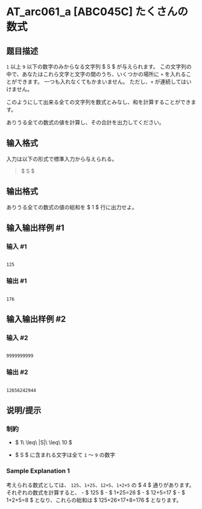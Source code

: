 # AT_arc061_a [ABC045C] たくさんの数式

## 题目描述

[problemUrl]: https://atcoder.jp/contests/abc045/tasks/arc061_a

`1` 以上 `9` 以下の数字のみからなる文字列 $ S $ が与えられます。 この文字列の中で、あなたはこれら文字と文字の間のうち、いくつかの場所に `+` を入れることができます。 一つも入れなくてもかまいません。 ただし、`+` が連続してはいけません。

このようにして出来る全ての文字列を数式とみなし、和を計算することができます。

ありうる全ての数式の値を計算し、その合計を出力してください。

## 输入格式

入力は以下の形式で標準入力から与えられる。

> $ S $

## 输出格式

ありうる全ての数式の値の総和を $ 1 $ 行に出力せよ。

## 输入输出样例 #1

### 输入 #1

```
125
```

### 输出 #1

```
176
```

## 输入输出样例 #2

### 输入 #2

```
9999999999
```

### 输出 #2

```
12656242944
```

## 说明/提示

### 制約

- $ 1\ \leq\ &#124;S&#124;\ \leq\ 10 $
- $ S $ に含まれる文字は全て `1` 〜 `9` の数字

### Sample Explanation 1

考えられる数式としては、 `125`、`1+25`、`12+5`、`1+2+5` の $ 4 $ 通りがあります。それぞれの数式を計算すると、 - $ 125 $ - $ 1+25=26 $ - $ 12+5=17 $ - $ 1+2+5=8 $ となり、これらの総和は $ 125+26+17+8=176 $ となります。
